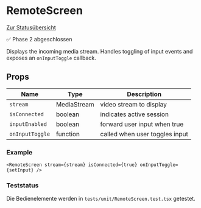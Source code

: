 # RemoteScreen

[Zur Statusübersicht](./status.md)

✅ Phase 2 abgeschlossen

Displays the incoming media stream. Handles toggling of input events and exposes an `onInputToggle` callback.

## Props

| Name | Type | Description |
| --- | --- | --- |
| `stream` | MediaStream | video stream to display |
| `isConnected` | boolean | indicates active session |
| `inputEnabled` | boolean | forward user input when true |
| `onInputToggle` | function | called when user toggles input |

### Example

```tsx
<RemoteScreen stream={stream} isConnected={true} onInputToggle={setInput} />
```

### Teststatus

Die Bedienelemente werden in `tests/unit/RemoteScreen.test.tsx` getestet.
